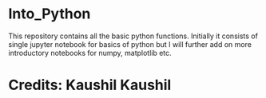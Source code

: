 # Into_Python
This repository contains all the basic python functions. Initially it consists of single jupyter notebook for basics of python but I will further add on more introductory notebooks for numpy, matplotlib etc.


# Credits: Kaushil Kaushil
